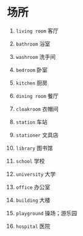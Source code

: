 # 场所

1. `living room` 客厅

2. `bathroom` 浴室

3. `washroom` 洗手间

4. `bedroom` 卧室

5. `kitchen` 厨房

6. `dining room` 餐厅

7. `cloakroom` 衣帽间

8. `station` 车站

9. `stationer` 文具店

10. `library` 图书馆

11. `school` 学校

12. `university` 大学

13. `office` 办公室

14. `building` 大楼

15. `playground` 操场；游乐园

16. `hospital` 医院
